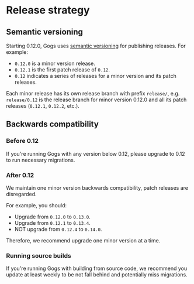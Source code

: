 # Release strategy

## Semantic versioning

Starting 0.12.0, Gogs uses [semantic versioning](https://semver.org/) for publishing releases. For example:

- `0.12.0` is a minor version release.
- `0.12.1` is the first patch release of `0.12`.
- `0.12` indicates a series of releases for a minor version and its patch releases.

Each minor release has its own release branch with prefix `release/`, e.g. `release/0.12` is the release branch for minor version 0.12.0 and all its patch releases (`0.12.1`, `0.12.2`, etc.).

## Backwards compatibility

### Before 0.12

If you're running Gogs with any version below 0.12, please upgrade to 0.12 to run necessary migrations.

### After 0.12

We maintain one minor version backwards compatibility, patch releases are disregarded.

For example, you should:

- Upgrade from `0.12.0` to `0.13.0`.
- Upgrade from `0.12.1` to `0.13.4`.
- NOT upgrade from `0.12.4` to `0.14.0`.

Therefore, we recommend upgrade one minor version at a time.

### Running source builds

If you're running Gogs with building from source code, we recommend you update at least weekly to be not fall behind and potentially miss migrations.
